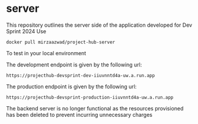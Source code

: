 # server
This repository outlines the server side of the application developed for Dev Sprint 2024
Use
```
docker pull mirzaazwad/project-hub-server
```
To test in your local environment

The development endpoint is given by the following url:
```
https://projecthub-devsprint-dev-iiuvnntd4a-uw.a.run.app
```

The production endpoint is given by the following url:
```
https://projecthub-devsprint-production-iiuvnntd4a-uw.a.run.app
```

The backend server is no longer functional as the resources provisioned has been deleted to prevent incurring unnecessary charges
